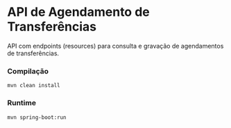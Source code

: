 # API de Agendamento de Transferências

API com endpoints (resources) para consulta e gravação de agendamentos de transferências.

### Compilação

```
mvn clean install
```

### Runtime

```
mvn spring-boot:run
```
